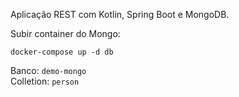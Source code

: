 Aplicação REST com Kotlin, Spring Boot e MongoDB. 

Subir container do Mongo:  
  
  `docker-compose up -d db`
 
 Banco: `demo-mongo`  
 Colletion: `person`
 

